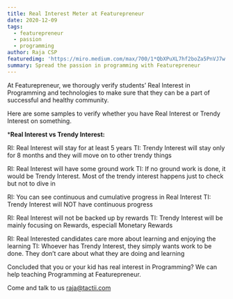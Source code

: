 ```yaml
---
title: Real Interest Meter at Featurepreneur 
date: 2020-12-09
tags: 
  - featurepreneur
  - passion
  - programming
author: Raja CSP
featuredimg: 'https://miro.medium.com/max/700/1*QbXPuXL7hf2boZa5PnVJ7w.jpeg'
summary: Spread the passion in programming with Featurepreneur
---
```


At Featurepreneur, we thorougly verify students’ Real Interest in Programming and technologies to make sure that they can be a part of successful and healthy community.

Here are some samples to verify whether you have Real Interest or Trendy Interest on something.

***Real Interest vs Trendy Interest:**

RI: Real Interest will stay for at least 5 years
TI: Trendy Interest will stay only for 8 months and they will move on to other trendy things

RI: Real Interest will have some ground work
TI: If no ground work is done, it would be Trendy Interest. Most of the trendy interest happens just to check but not to dive in

RI: You can see continuous and cumulative progress in Real Interest
TI: Trendy Interest will NOT have continuous progress

RI: Real Interest will not be backed up by rewards
TI: Trendy Interest will be mainly focusing on Rewards, especiall Monetary Rewards

RI: Real Interested candidates care more about learning and enjoying the learning
TI: Whoever has Trendy Interest, they simply wants work to be done. They don’t care about what they are doing and learning

Concluded that you or your kid has real interest in Programming? We can help teaching Programming at Featurepreneur.

Come and talk to us raja@tactii.com

